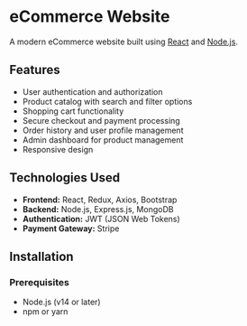 # eCommerce Website

A modern eCommerce website built using [React](https://reactjs.org/) and [Node.js](https://nodejs.org/).

## Features

- User authentication and authorization
- Product catalog with search and filter options
- Shopping cart functionality
- Secure checkout and payment processing
- Order history and user profile management
- Admin dashboard for product management
- Responsive design

## Technologies Used

- **Frontend:** React, Redux, Axios, Bootstrap
- **Backend:** Node.js, Express.js, MongoDB
- **Authentication:** JWT (JSON Web Tokens)
- **Payment Gateway:** Stripe


## Installation

### Prerequisites

- Node.js (v14 or later)
- npm or yarn

